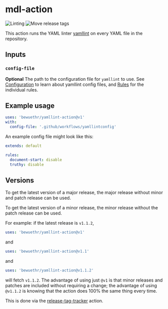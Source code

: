 # mdl-action

![Linting](https://github.com/bewuethr/yamllint-action/workflows/Linting/badge.svg)
![Move release tags](https://github.com/bewuethr/yamllint-action/workflows/Move%20release%20tags/badge.svg)

This action runs the YAML linter [yamllint] on every YAML file in the
repository.

  [yamllint]: https://github.com/adrienverge/yamllint

## Inputs

### `config-file`

**Optional** The path to the configuration file for `yamllint` to use. See
[Configuration] to learn about yamllint config files, and [Rules] for the
individual rules.

  [Configuration]: https://yamllint.readthedocs.io/en/stable/configuration.html
  [Rules]: https://yamllint.readthedocs.io/en/stable/rules.html

## Example usage

```yml
uses: 'bewuethr/yamllint-action@v1'
with:
  config-file: '.github/workflows/yamllintconfig'
```

An example config file might look like this:

```yaml
extends: default

rules:
  document-start: disable
  truthy: disable
```

## Versions

To get the latest version of a major release, the major release without minor
and patch release can be used.

To get the latest version of a minor release, the minor release without the
patch release can be used.

For example: if the latest release is `v1.1.2`,

```yaml
uses: 'bewuethr/yamllint-action@v1'
```

and

```yaml
uses: 'bewuethr/yamllint-action@v1.1'
```

and

```yaml
uses: 'bewuethr/yamllint-action@v1.1.2'
```

will fetch `v1.1.2`. The advantage of using just `@v1` is that minor releases
and patches are included without requiring a change; the advantage of using
`@v1.1.2` is knowing that the action does 100% the same thing every time.

This is done via the [release-tag-tracker] action.

  [release-tag-tracker]: https://github.com/marketplace/actions/release-tag-tracker
